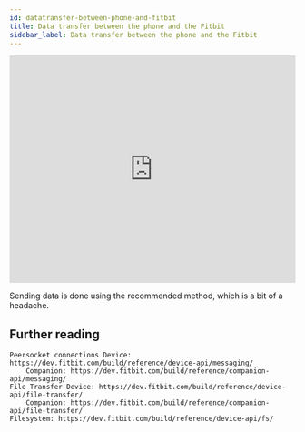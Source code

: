 ```yaml
---
id: datatransfer-between-phone-and-fitbit
title: Data transfer between the phone and the Fitbit
sidebar_label: Data transfer between the phone and the Fitbit
---
```


<iframe width="100%" height="400" src="https://www.youtube.com/embed/PapzIbgKyIQ" title="YouTube video player" frameborder="0" allow="accelerometer; autoplay; clipboard-write; encrypted-media; gyroscope; picture-in-picture" allowfullscreen></iframe>



Sending data is done using the recommended method, which is a bit of a headache.


<h2> Further reading </h2>

    Peersocket connections Device: https://dev.fitbit.com/build/reference/device-api/messaging/
        Companion: https://dev.fitbit.com/build/reference/companion-api/messaging/
    File Transfer Device: https://dev.fitbit.com/build/reference/device-api/file-transfer/
        Companion: https://dev.fitbit.com/build/reference/companion-api/file-transfer/
    Filesystem: https://dev.fitbit.com/build/reference/device-api/fs/
